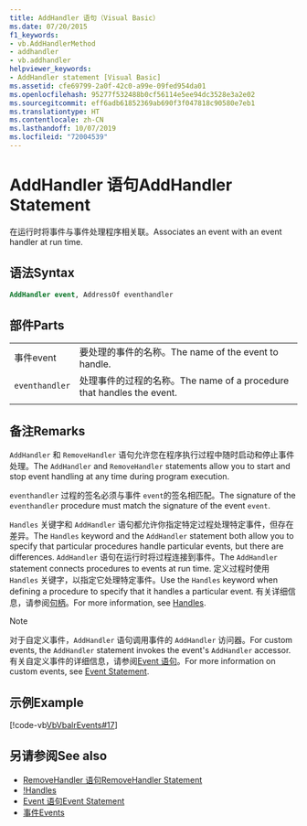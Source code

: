 ```yaml
---
title: AddHandler 语句（Visual Basic）
ms.date: 07/20/2015
f1_keywords:
- vb.AddHandlerMethod
- addhandler
- vb.addhandler
helpviewer_keywords:
- AddHandler statement [Visual Basic]
ms.assetid: cfe69799-2a0f-42c0-a99e-09fed954da01
ms.openlocfilehash: 95277f532488b0cf56114e5ee94dc3528e3a2e02
ms.sourcegitcommit: eff6adb61852369ab690f3f047818c90580e7eb1
ms.translationtype: HT
ms.contentlocale: zh-CN
ms.lasthandoff: 10/07/2019
ms.locfileid: "72004539"
---
```

# <a name="addhandler-statement"></a><span data-ttu-id="d0869-102">AddHandler 语句</span><span class="sxs-lookup"><span data-stu-id="d0869-102">AddHandler Statement</span></span>
<span data-ttu-id="d0869-103">在运行时将事件与事件处理程序相关联。</span><span class="sxs-lookup"><span data-stu-id="d0869-103">Associates an event with an event handler at run time.</span></span>  
  
## <a name="syntax"></a><span data-ttu-id="d0869-104">语法</span><span class="sxs-lookup"><span data-stu-id="d0869-104">Syntax</span></span>  
  
```vb  
AddHandler event, AddressOf eventhandler  
```  
  
## <a name="parts"></a><span data-ttu-id="d0869-105">部件</span><span class="sxs-lookup"><span data-stu-id="d0869-105">Parts</span></span>  
|||
|---|---|
|<span data-ttu-id="d0869-106">事件</span><span class="sxs-lookup"><span data-stu-id="d0869-106">event</span></span>|<span data-ttu-id="d0869-107">要处理的事件的名称。</span><span class="sxs-lookup"><span data-stu-id="d0869-107">The name of the event to handle.</span></span>|  
|`eventhandler`|<span data-ttu-id="d0869-108">处理事件的过程的名称。</span><span class="sxs-lookup"><span data-stu-id="d0869-108">The name of a procedure that handles the event.</span></span>|
|||
  
## <a name="remarks"></a><span data-ttu-id="d0869-109">备注</span><span class="sxs-lookup"><span data-stu-id="d0869-109">Remarks</span></span>  
 <span data-ttu-id="d0869-110">`AddHandler` 和 `RemoveHandler` 语句允许您在程序执行过程中随时启动和停止事件处理。</span><span class="sxs-lookup"><span data-stu-id="d0869-110">The `AddHandler` and `RemoveHandler` statements allow you to start and stop event handling at any time during program execution.</span></span>  
  
 <span data-ttu-id="d0869-111">`eventhandler` 过程的签名必须与事件 `event`的签名相匹配。</span><span class="sxs-lookup"><span data-stu-id="d0869-111">The signature of the `eventhandler` procedure must match the signature of the event `event`.</span></span>  
  
 <span data-ttu-id="d0869-112">`Handles` 关键字和 `AddHandler` 语句都允许你指定特定过程处理特定事件，但存在差异。</span><span class="sxs-lookup"><span data-stu-id="d0869-112">The `Handles` keyword and the `AddHandler` statement both allow you to specify that particular procedures handle particular events, but there are differences.</span></span> <span data-ttu-id="d0869-113">`AddHandler` 语句在运行时将过程连接到事件。</span><span class="sxs-lookup"><span data-stu-id="d0869-113">The `AddHandler` statement connects procedures to events at run time.</span></span> <span data-ttu-id="d0869-114">定义过程时使用 `Handles` 关键字，以指定它处理特定事件。</span><span class="sxs-lookup"><span data-stu-id="d0869-114">Use the `Handles` keyword when defining a procedure to specify that it handles a particular event.</span></span> <span data-ttu-id="d0869-115">有关详细信息，请参阅[句柄](../../../visual-basic/language-reference/statements/handles-clause.md)。</span><span class="sxs-lookup"><span data-stu-id="d0869-115">For more information, see [Handles](../../../visual-basic/language-reference/statements/handles-clause.md).</span></span>  
  
> [!NOTE]
> <span data-ttu-id="d0869-116">对于自定义事件，`AddHandler` 语句调用事件的 `AddHandler` 访问器。</span><span class="sxs-lookup"><span data-stu-id="d0869-116">For custom events, the `AddHandler` statement invokes the event's `AddHandler` accessor.</span></span> <span data-ttu-id="d0869-117">有关自定义事件的详细信息，请参阅[Event 语句](../../../visual-basic/language-reference/statements/event-statement.md)。</span><span class="sxs-lookup"><span data-stu-id="d0869-117">For more information on custom events, see [Event Statement](../../../visual-basic/language-reference/statements/event-statement.md).</span></span>  
  
## <a name="example"></a><span data-ttu-id="d0869-118">示例</span><span class="sxs-lookup"><span data-stu-id="d0869-118">Example</span></span>  
 [!code-vb[VbVbalrEvents#17](~/samples/snippets/visualbasic/VS_Snippets_VBCSharp/VbVbalrEvents/VB/Class1.vb#17)]  
  
## <a name="see-also"></a><span data-ttu-id="d0869-119">另请参阅</span><span class="sxs-lookup"><span data-stu-id="d0869-119">See also</span></span>

- [<span data-ttu-id="d0869-120">RemoveHandler 语句</span><span class="sxs-lookup"><span data-stu-id="d0869-120">RemoveHandler Statement</span></span>](../../../visual-basic/language-reference/statements/removehandler-statement.md)
- <span data-ttu-id="d0869-121">[!](../../../visual-basic/language-reference/statements/handles-clause.md)</span><span class="sxs-lookup"><span data-stu-id="d0869-121">[Handles](../../../visual-basic/language-reference/statements/handles-clause.md)</span></span>
- [<span data-ttu-id="d0869-122">Event 语句</span><span class="sxs-lookup"><span data-stu-id="d0869-122">Event Statement</span></span>](../../../visual-basic/language-reference/statements/event-statement.md)
- [<span data-ttu-id="d0869-123">事件</span><span class="sxs-lookup"><span data-stu-id="d0869-123">Events</span></span>](../../../visual-basic/programming-guide/language-features/events/index.md)
